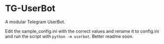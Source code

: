 # TG-UserBot
A modular Telegram UserBot.

Edit the sample_config.ini with the correct values and rename it to config.ini and run the script with `python -m userbot`. Better readme soon.
